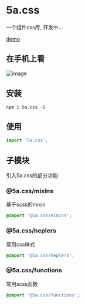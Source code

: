 # 5a.css
一个组件css库, 开发中...

[demo](https://any86.github.io/5a.css/)

## 在手机上看
![image](https://user-images.githubusercontent.com/8264787/63758558-8b848400-c8ee-11e9-8597-c499eec8efa2.png)


## 安装
```
npm i 5a.css -S
```

## 使用
```javascript
import '5s.css';
```


## 子模块
引入5a.css的部分功能:

### @5a.css/mixins
基于scss的mixin
```scss
@import '@5a.css/minins';
```

### @5a.css/heplers
常用css样式
```scss
@import '@5a.css/heplers';
```

### @5a.css/functions
常用scss函数
```scss
@import '@5a.css/functions';
```